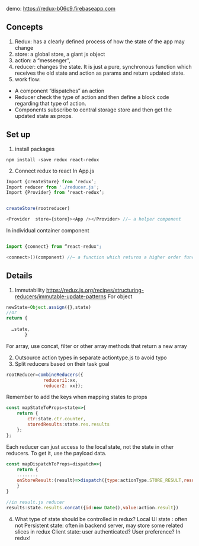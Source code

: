 demo: https://redux-b06c9.firebaseapp.com

## Concepts
1. Redux: has a clearly defined process of how the state of the app may change
2. store: a global store, a giant js object
3. action: a “messenger”, 
4. reducer: changes the state. It is just a pure, synchronous function which receives the old state and action as params and return updated state. 
5. work flow:
* A component “dispatches” an action
* Reducer check the type of action and then define a block code regarding that type of action. 
* Components subscribe to central storage store and then get the updated state as props.

## Set up
1. install packages
```
npm install -save redux react-redux
```
2. Connect redux to react
In App.js

```javascript
Import {createStore} from ‘redux’;
Import reducer from './reducer.js';
Import {Provider} from ‘react-redux’;


createStore(rootreducer)

<Provider  store={store}><App /></Provider> //— a helper component

```
In individual container component
```javascript

import {connect} from “react-redux";

<connect>()(component) //— a function which returns a higher order function, subscribe to the store
```

## Details
1. Immutability
https://redux.js.org/recipes/structuring-reducers/immutable-update-patterns
For object
```javascript
newState=Object.assign({},state)
//or
return {
  
  …state,               
       }
```
For array, use concat, filter or other array methods that return a new array

2. Outsource action types in separate actiontype.js to avoid typo
3. Split reducers based on their task goal
```javascript
rootReducer=combineReducers({ 
              reduceri1:xx, 
              reducer2: xx});
```
Remember to add the keys when mapping states to props
```javascript
const mapStateToProps=state=>{
    return {
        ctr:state.ctr.counter,  
        storedResults:state.res.results
    };
};
```

Each reducer can just access to the local state, not the state in other reducers. To get it, use the payload data.
```javascript
const mapDispatchToProps=dispatch=>{
    return {
    ........
    onStoreResult:(result)=>dispatch({type:actionType.STORE_RESULT,result:result}),
    }
}

//in result.js reducer
results:state.results.concat({id:new Date(),value:action.result}) 
```

4. What type of state should be controlled in redux?
Local UI state : often not
Persistent state: often in backend server, may store some related slices in redux
Client state: user authenticated? User preference? In redux!
